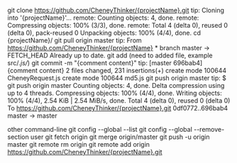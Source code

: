 git clone https://github.com/CheneyThinker/{projectName}.git
	tip:
		Cloning into '{projectName}'...
		remote: Counting objects: 4, done.
		remote: Compressing objects: 100% (3/3), done.
		remote: Total 4 (delta 0), reused 0 (delta 0), pack-reused 0
		Unpacking objects: 100% (4/4), done.
cd {projectName}/
git pull origin master
	tip:
		From https://github.com/CheneyThinker/{projectName}
 		* branch            master     -> FETCH_HEAD
		Already up to date.
git add (need to added file, example src/*.js/*)
git commit -m "{comment content}"
	tip:
		[master 696bab4] {comment content}
		 2 files changed, 231 insertions(+)
		 create mode 100644 CheneyRequest.js
		 create mode 100644 md5.js
git push origin master
	tip:
		$ git push origin master
		Counting objects: 4, done.
		Delta compression using up to 4 threads.
		Compressing objects: 100% (4/4), done.
		Writing objects: 100% (4/4), 2.54 KiB | 2.54 MiB/s, done.
		Total 4 (delta 0), reused 0 (delta 0)
		To https://github.com/CheneyThinker/{projectName}.git
		   0df0772..696bab4  master -> master

other command-line
git config --global --list
git config --global --remove-section user
git fetch origin
git merge origin/master
git push -u origin master
git remote rm origin
git remote add origin https://github.com/CheneyThinker/{projectName}.git

